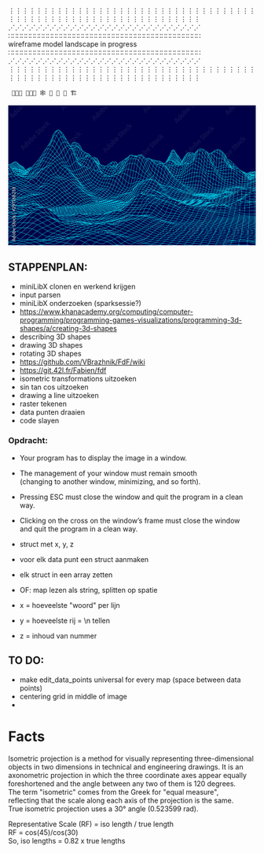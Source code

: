 ⋮⋮⋮⋮⋮⋮⋮⋮⋮⋮⋮⋮⋮⋮⋮⋮⋮⋮⋮⋮⋮⋮⋮⋮⋮⋮⋮⋮⋮⋮⋮⋮⋮⋮⋮⋮⋮⋮⋮⋮⋮⋮⋮⋮⋮⋮⋮⋮⋮⋮⋮⋮⋮⋮⋮⋮⋮⋮⋮⋮⋮⋮⋮⋮  
⋰⋰⋰⋰⋰⋰⋰⋰⋰⋰⋰⋰⋰⋰⋰⋰⋰⋰⋰⋰⋰⋰⋰⋰⋰⋰⋰⋰  
∷∷∷∷∷∷∷∷∷∷∷∷∷∷∷∷∷∷∷∷∷∷∷∷∷∷∷∷∷∷∷∷∷∷∷∷∷∷∷∷∷∷∷∷  
     wireframe model landscape in progress  
∷∷∷∷∷∷∷∷∷∷∷∷∷∷∷∷∷∷∷∷∷∷∷∷∷∷∷∷∷∷∷∷∷∷∷∷∷∷∷∷∷∷∷∷  
⋰⋰⋰⋰⋰⋰⋰⋰⋰⋰⋰⋰⋰⋰⋰⋰⋰⋰⋰⋰⋰⋰⋰⋰⋰⋰⋰⋰  
⋮⋮⋮⋮⋮⋮⋮⋮⋮⋮⋮⋮⋮⋮⋮⋮⋮⋮⋮⋮⋮⋮⋮⋮⋮⋮⋮⋮⋮⋮⋮⋮⋮⋮⋮⋮⋮⋮⋮⋮⋮⋮⋮⋮⋮⋮⋮⋮⋮⋮⋮⋮⋮⋮⋮⋮⋮⋮⋮⋮⋮⋮⋮⋮  
  
     👩🏻‍🎨 👩🏻‍💻 🕸 🏸 🥅 🚧 🏗  


![Alt text](fdf.jpeg "not mine")

## STAPPENPLAN:  
- miniLibX clonen en werkend krijgen  
- input parsen  
- miniLibX onderzoeken (sparksessie?)  
- https://www.khanacademy.org/computing/computer-programming/programming-games-visualizations/programming-3d-shapes/a/creating-3d-shapes  
- describing 3D shapes  
- drawing 3D shapes  
- rotating 3D shapes  
- https://github.com/VBrazhnik/FdF/wiki 
- https://git.42l.fr/Fabien/fdf 
- isometric transformations uitzoeken  
- sin tan cos uitzoeken  
- drawing a line uitzoeken 
- raster tekenen  
- data punten draaien  
- code slayen  
  
### Opdracht:  
- Your program has to display the image in a window.  
- The management of your window must remain smooth  
(changing to another window, minimizing, and so forth).  
- Pressing ESC must close the window and quit the program in a clean way.  
- Clicking on the cross on the window’s frame must close the window  
and quit the program in a clean way.  
  
  
  
- struct met x, y, z  
- voor elk data punt een struct aanmaken  
- elk struct in een array zetten  
- OF: map lezen als string, splitten op spatie  
- x = hoeveelste "woord" per lijn  
- y = hoeveelste rij = \n tellen  
- z = inhoud van nummer  
  


## TO DO:  
- make edit_data_points universal for every map (space between data points)  
- centering grid in middle of image  
- 


# Facts  
Isometric projection is a method for visually representing three-dimensional  
objects in two dimensions in technical and engineering drawings. It is an   
axonometric projection in which the three coordinate axes appear equally   
foreshortened and the angle between any two of them is 120 degrees.  
The term "isometric" comes from the Greek for "equal measure",   
reflecting that the scale along each axis of the projection is the same.  
True isometric projection uses a 30° angle (0.523599 rad).  

Representative Scale (RF) = iso length / true length  
RF = cos(45)/cos(30)  
So, iso lengths = 0.82 x true lengths  

